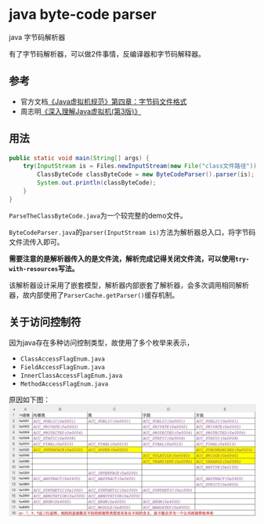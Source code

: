 # java byte-code parser

java 字节码解析器

有了字节码解析器，可以做2件事情，反编译器和字节码解释器。

## 参考

- 官方文档[《Java虚拟机规范》第四章：字节码文件格式](https://docs.oracle.com/javase/specs/jvms/se8/html/jvms-4.html) 
- 周志明[《深入理解Java虚拟机(第3版)》](https://book.douban.com/subject/34907497/)

## 用法

```java
public static void main(String[] args) {
    try(InputStream is = Files.newInputStream(new File("class文件路径"))){
        ClassByteCode classByteCode = new ByteCodeParser().parser(is);
        System.out.println(classByteCode);
    }
}
```

`ParseTheClassByteCode.java`为一个较完整的demo文件。

`ByteCodeParser.java`的`parser(InputStream is)`方法为解析器总入口，将字节码文件流传入即可。

 **需要注意的是解析器传入的是文件流，解析完成记得关闭文件流，可以使用`try-with-resources`写法。** 

该解析器设计采用了嵌套模型，解析器内部嵌套了解析器，会多次调用相同解析器，故内部使用了`ParserCache.getParser()`缓存机制。

## 关于访问控制符

因为java存在多种访问控制类型，故使用了多个枚举来表示，
- `ClassAccessFlagEnum.java`
- `FieldAccessFlagEnum.java`
- `InnerClassAccessFlagEnum.java`
- `MethodAccessFlagEnum.java`

原因如下图：
![控制符表.jpg](docs/控制符表.jpg)

